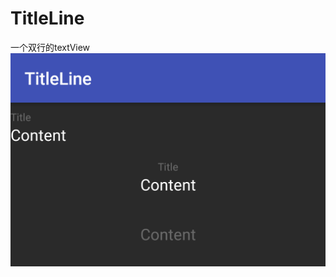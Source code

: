# TitleLine
一个双行的textView
![sample](https://github.com/gdannyliao/TitleLine/blob/master/example.png)
